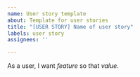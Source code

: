 ```yaml
---
name: User story template
about: Template for user stories
title: "[USER STORY] Name of user story"
labels: user story
assignees: ''

---
```


As a user, I want *feature* so that *value*.
